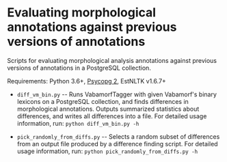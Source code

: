 # Evaluating morphological annotations against previous versions of  annotations

Scripts for evaluating morphological analysis annotations against previous versions of annotations in a PostgreSQL collection.

Requirements: Python 3.6+, [Psycopg 2](https://www.psycopg.org), EstNLTK v1.6.7+

* `diff_vm_bin.py` -- Runs VabamorfTagger with given Vabamorf's binary lexicons on a PostgreSQL collection, and finds differences in morphological annotations. Outputs summarized statistics about differences, and writes all differences into a file. For detailed usage information, run: `python diff_vm_bin.py -h`

* `pick_randomly_from_diffs.py` -- Selects a random subset of differences from an output file produced by a difference finding script. For detailed usage information, run: `python pick_randomly_from_diffs.py -h`
 
